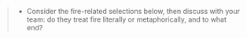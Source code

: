 > - Consider the fire-related selections below, then discuss with your team: do they treat fire literally or metaphorically, and to what end?